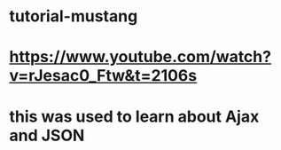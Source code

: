 # tutorial-mustang
# https://www.youtube.com/watch?v=rJesac0_Ftw&t=2106s
# this was used to learn about Ajax and JSON